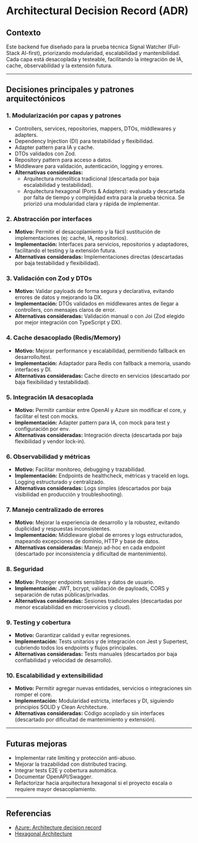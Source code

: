 # Architectural Decision Record (ADR)

## Contexto

Este backend fue diseñado para la prueba técnica Signal Watcher (Full-Stack AI-first), priorizando modularidad, escalabilidad y mantenibilidad. Cada capa está desacoplada y testeable, facilitando la integración de IA, cache, observabilidad y la extensión futura.

---

## Decisiones principales y patrones arquitectónicos

### 1. Modularización por capas y patrones

- Controllers, services, repositories, mappers, DTOs, middlewares y adapters.
- Dependency Injection (DI) para testabilidad y flexibilidad.
- Adapter pattern para IA y cache.
- DTOs validados con Zod.
- Repository pattern para acceso a datos.
- Middleware para validación, autenticación, logging y errores.
- **Alternativas consideradas:**
  - Arquitectura monolítica tradicional (descartada por baja escalabilidad y testabilidad).
  - Arquitectura hexagonal (Ports & Adapters): evaluada y descartada por falta de tiempo y complejidad extra para la prueba técnica. Se priorizó una modularidad clara y rápida de implementar.

### 2. Abstracción por interfaces

- **Motivo:** Permitir el desacoplamiento y la fácil sustitución de implementaciones (ej: cache, IA, repositorios).
- **Implementación:** Interfaces para servicios, repositorios y adaptadores, facilitando el testing y la extensión futura.
- **Alternativas consideradas:** Implementaciones directas (descartadas por baja testabilidad y flexibilidad).

### 3. Validación con Zod y DTOs

- **Motivo:** Validar payloads de forma segura y declarativa, evitando errores de datos y mejorando la DX.
- **Implementación:** DTOs validados en middlewares antes de llegar a controllers, con mensajes claros de error.
- **Alternativas consideradas:** Validación manual o con Joi (Zod elegido por mejor integración con TypeScript y DX).

### 4. Cache desacoplado (Redis/Memory)

- **Motivo:** Mejorar performance y escalabilidad, permitiendo fallback en desarrollo/test.
- **Implementación:** Adaptador para Redis con fallback a memoria, usando interfaces y DI.
- **Alternativas consideradas:** Cache directo en servicios (descartado por baja flexibilidad y testabilidad).

### 5. Integración IA desacoplada

- **Motivo:** Permitir cambiar entre OpenAI y Azure sin modificar el core, y facilitar el test con mocks.
- **Implementación:** Adapter pattern para IA, con mock para test y configuración por env.
- **Alternativas consideradas:** Integración directa (descartada por baja flexibilidad y vendor lock-in).

### 6. Observabilidad y métricas

- **Motivo:** Facilitar monitoreo, debugging y trazabilidad.
- **Implementación:** Endpoints de healthcheck, métricas y traceId en logs. Logging estructurado y centralizado.
- **Alternativas consideradas:** Logs simples (descartados por baja visibilidad en producción y troubleshooting).

### 7. Manejo centralizado de errores

- **Motivo:** Mejorar la experiencia de desarrollo y la robustez, evitando duplicidad y respuestas inconsistentes.
- **Implementación:** Middleware global de errores y logs estructurados, mapeando excepciones de dominio, HTTP y base de datos.
- **Alternativas consideradas:** Manejo ad-hoc en cada endpoint (descartado por inconsistencia y dificultad de mantenimiento).

### 8. Seguridad

- **Motivo:** Proteger endpoints sensibles y datos de usuario.
- **Implementación:** JWT, bcrypt, validación de payloads, CORS y separación de rutas públicas/privadas.
- **Alternativas consideradas:** Sesiones tradicionales (descartadas por menor escalabilidad en microservicios y cloud).

### 9. Testing y cobertura

- **Motivo:** Garantizar calidad y evitar regresiones.
- **Implementación:** Tests unitarios y de integración con Jest y Supertest, cubriendo todos los endpoints y flujos principales.
- **Alternativas consideradas:** Tests manuales (descartados por baja confiabilidad y velocidad de desarrollo).

### 10. Escalabilidad y extensibilidad

- **Motivo:** Permitir agregar nuevas entidades, servicios o integraciones sin romper el core.
- **Implementación:** Modularidad estricta, interfaces y DI, siguiendo principios SOLID y Clean Architecture.
- **Alternativas consideradas:** Código acoplado y sin interfaces (descartado por dificultad de mantenimiento y extensión).

---

## Futuras mejoras

- Implementar rate limiting y protección anti-abuso.
- Mejorar la trazabilidad con distributed tracing.
- Integrar tests E2E y cobertura automática.
- Documentar OpenAPI/Swagger.
- Refactorizar hacia arquitectura hexagonal si el proyecto escala o requiere mayor desacoplamiento.

---

## Referencias

- [Azure: Architecture decision record](https://learn.microsoft.com/en-us/azure/well-architected/architect-role/architecture-decision-record)
- [Hexagonal Architecture](https://www.geeksforgeeks.org/system-design/hexagonal-architecture-system-design/)
